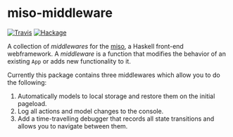 # miso-middleware

[![Travis](https://img.shields.io/travis/cocreature/miso-middleware.svg)]() [![Hackage](https://img.shields.io/hackage/v/miso-middleware.svg)](https://hackage.haskell.org/package/miso-middleware)

A collection of _middlewares_ for
the [miso](https://github.com/haskell-miso/miso), a Haskell front-end
webframework. A _middleware_ is a function that modifies the behavior
of an existing `App` or adds new functionality to it.

Currently this package contains three middlewares which allow you to do the following:
1. Automatically models to local storage and restore them on the initial pageload.
2. Log all actions and model changes to the console.
3. Add a time-travelling debugger that records all state transitions
   and allows you to navigate between them.
